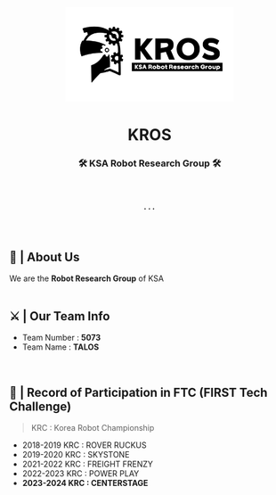 <p align="center">
  <picture>
    <source media="(prefers-color-scheme: dark)" srcset="https://github.com/KSA-KROS/.github/blob/main/Images/Logo_Dark.png">
    <source media="(prefers-color-scheme: light)" srcset="https://github.com/KSA-KROS/.github/blob/main/Images/Logo_Light.png">
    <img alt="IMAGE" src="https://github.com/KSA-KROS/.github/blob/main/Images/Logo_Light.png" width="60%" height="60%">
  </picture>
</p>

<p align="center">
  <h1 align="center">KROS</h1>
  <h3 align="center">🛠️ KSA Robot Research Group 🛠️</h3>
  <br/>
  <h5 align="center">. . .</h5>
</p>
<br/>

## 🤖 | About Us
We are the **Robot Research Group** of KSA      
<br>

## ⚔️ | Our Team Info
* Team Number : **5073**
* Team Name : **TALOS**
<br>

## 📜 | Record of Participation in FTC (FIRST Tech Challenge)
> KRC : Korea Robot Championship
* 2018-2019 KRC : ROVER RUCKUS
* 2019-2020 KRC : SKYSTONE
* 2021-2022 KRC : FREIGHT FRENZY
* 2022-2023 KRC : POWER PLAY
* **2023-2024 KRC : CENTERSTAGE**
<br>
